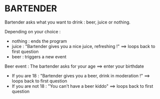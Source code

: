 BARTENDER
===

Bartender asks what you want to drink : beer, juice or nothing.

Depending on your choice :
- nothing : ends the program
- juice : "Bartender gives you a nice juice, refreshing !" ==> loops back to first question
- beer : triggers a new event

Beer event : The bartender asks for your age ==> enter your birthdate
- If you are 18 : "Bartender gives you a beer, drink in moderation !" ==> loops back to first question
- If you are not 18 : "You can't have a beer kiddo"  ==> loops back to first question